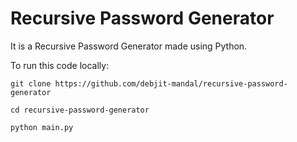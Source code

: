 # Recursive Password Generator
It is a Recursive Password Generator made using Python. 

To run this code locally:

`git clone https://github.com/debjit-mandal/recursive-password-generator`

`cd recursive-password-generator`

`python main.py`

